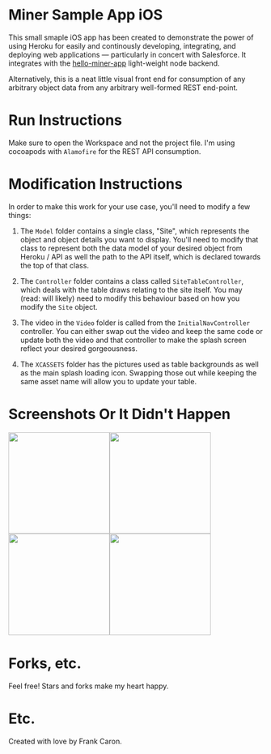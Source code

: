 # Miner Sample App iOS

This small smaple iOS app has been created to demonstrate the power of using Heroku for easily and continously developing, integrating, and deploying web applications — particularly in concert with Salesforce. It integrates with the [hello-miner-app](https://github.com/frankcaron/hello-miner-app) light-weight node backend. 

Alternatively, this is a neat little visual front end for consumption of any arbitrary object data from any arbitrary well-formed REST end-point.

# Run Instructions

Make sure to open the Workspace and not the project file. I'm using cocoapods with `Alamofire` for the REST API consumption.

# Modification Instructions

In order to make this work for your use case, you'll need to modify a few things:

1. The `Model` folder contains a single class, "Site", which represents the object and object details you want to display. You'll need to modify that class to represent both the data model of your desired object from Heroku / API as well the path to the API itself, which is declared towards the top of that class.

2. The `Controller` folder contains a class called `SiteTableController`, which deals with the table draws relating to the site itself. You may (read: will likely) need to modify this behaviour based on how you modify the `Site` object.

3. The video in the `Video` folder is called from the `InitialNavController` controller. You can either swap out the video and keep the same code or update both the video and that controller to make the splash screen reflect your desired gorgeousness.

4. The `XCASSETS` folder has the pictures used as table backgrounds as well as the main splash loading icon. Swapping those out while keeping the same asset name will allow you to update your table.

# Screenshots Or It Didn't Happen

<img src="https://i.imgur.com/7wZ5kcy.png" width="200" /><img src="https://i.imgur.com/HlfoKVn.png" width="200" /><img src="https://i.imgur.com/W5jzTct.png" width="200" /><img src="https://i.imgur.com/TLSQgat.png" width="200" />

# Forks, etc.

Feel free! Stars and forks make my heart happy.

# Etc.

Created with love by Frank Caron.
